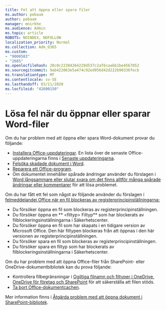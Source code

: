 ```yaml
---
title: Fel att öppna eller spara filer
ms.author: pebaum
author: pebaum
manager: mnirkhe
ms.audience: Admin
ms.topic: article
ROBOTS: NOINDEX, NOFOLLOW
localization_priority: Normal
ms.collection: Adm_O365
ms.custom:
- "9000583"
- "2685"
ms.openlocfilehash: 28c0c22384264229d537c2af6caabb1be4567052
ms.sourcegitcommit: 9ab422063e5a474c92ed956d42d222b90336fecb
ms.translationtype: MT
ms.contentlocale: sv-SE
ms.lasthandoff: 03/11/2020
ms.locfileid: "42600150"
---
```

# <a name="resolve-errors-opening-or-saving-word-files"></a>Lösa fel när du öppnar eller sparar Word-filer

Om du har problem med att öppna eller spara Word-dokument provar du följande:

- [Installera Office-uppdateringar](https://support.office.com/article/2ab296f3-7f03-43a2-8e50-46de917611c5). En lista över de senaste Office-uppdateringarna finns i [Senaste uppdateringarna](https://docs.microsoft.com/officeupdates/office-updates-msi).
- [Felsöka skadade dokument i Word](https://docs.microsoft.com/office/troubleshoot/word/damaged-documents-in-word).
- [Reparera ett Office-program](https://support.office.com/Article/Repair-an-Office-application-7821d4b6-7c1d-4205-aa0e-a6b40c5bb88b).
- Om dokumentet innehåller spårade ändringar använder du förslagen i [Word långsammare eller slutar svara om det finns alltför många spårade ändringar eller kommentarer](https://docs.microsoft.com/office/troubleshoot/word/word-stops-responding) för att lösa problemet.

Om du har fått ett fel som något av följande använder du förslagen i [felmeddelandei Office när en fil blockeras av registerprincipinställningarna:](https://docs.microsoft.com/office/troubleshoot/settings/file-blocked-in-office)

- Du försöker öppna en fil som blockeras av registerprincipinställningen.
- Du försöker öppna en ** \<filtyp\> Filtyp** som har blockerats av filblockeringsinställningarna i Säkerhetscenter.
- Du försöker öppna en fil som har skapats i en tidigare version av Microsoft Office. Den här filtypen blockeras från att öppnas i den här versionen av registerprincipinställningen.
- Du försöker spara en fil som blockeras av registerprincipinställningen.
- Du försöker spara en filtyp som har blockerats av filblockeringsinställningarna i Säkerhetscenter.

Om du har problem med att öppna Office-filer från SharePoint- eller OneDrive-dokumentbibliotek kan du prova följande:

- Kontrollera filbegränsningar i [Ogiltiga filnamn och filtyper i OneDrive, OneDrive för företag och SharePoint](https://support.office.com/article/64883a5d-228e-48f5-b3d2-eb39e07630fa) för att säkerställa att filen stöds. 
- [Ta bort Office-dokumentcachen](https://support.office.com/article/b1d3765e-d71b-4bb8-99ca-acd22c42995d
). 

Mer information finns i [Åtgärda problem med att öppna dokument i SharePoint-bibliotek](https://support.office.com/article/31329fa1-4ad0-47fc-95d8-bb0c5b12a536).